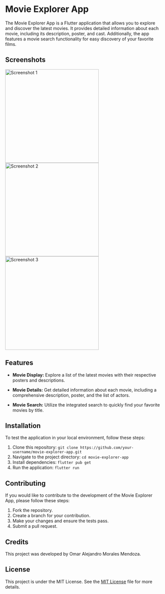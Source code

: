 # Movie Explorer App

The Movie Explorer App is a Flutter application that allows you to explore and discover the latest movies. It provides detailed information about each movie, including its description, poster, and cast. Additionally, the app features a movie search functionality for easy discovery of your favorite films.

## Screenshots

<img src="https://github.com/pomarmcdrac/peliculas_flutter/assets/99893187/ba7eab0e-83d4-4ff2-939c-76fd094ff9e8" alt="Screenshot 1" width="300">
<img src="https://github.com/pomarmcdrac/peliculas_flutter/assets/99893187/644a48cd-7574-4742-a757-66975b0a95d4" alt="Screenshot 2" width="300">
<img src="https://github.com/pomarmcdrac/peliculas_flutter/assets/99893187/6f12765f-3250-4593-9274-ec66ccdf158f" alt="Screenshot 3" width="300">

## Features

- **Movie Display:** Explore a list of the latest movies with their respective posters and descriptions.

- **Movie Details:** Get detailed information about each movie, including a comprehensive description, poster, and the list of actors.

- **Movie Search:** Utilize the integrated search to quickly find your favorite movies by title.

## Installation

To test the application in your local environment, follow these steps:

1. Clone this repository: `git clone https://github.com/your-username/movie-explorer-app.git`
2. Navigate to the project directory: `cd movie-explorer-app`
3. Install dependencies: `flutter pub get`
4. Run the application: `flutter run`

## Contributing

If you would like to contribute to the development of the Movie Explorer App, please follow these steps:

1. Fork the repository.
2. Create a branch for your contribution.
3. Make your changes and ensure the tests pass.
4. Submit a pull request.

## Credits

This project was developed by Omar Alejandro Morales Mendoza.

## License

This project is under the MIT License. See the [MIT License](LICENSE) file for more details.
